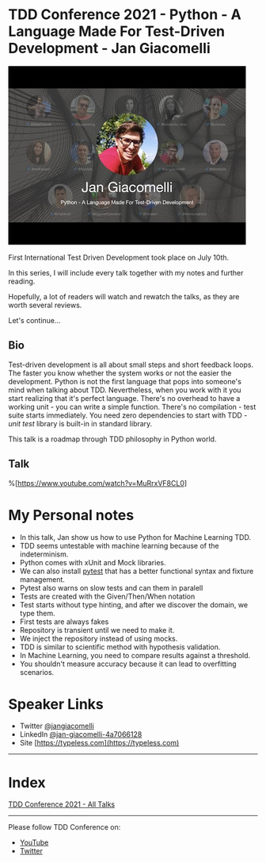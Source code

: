 # TDD Conference 2021 - Python - A Language Made For Test-Driven Development - Jan Giacomelli

![TDD Conference 2021 - Python - A Language Made For Test-Driven Development - Jan Giacomelli](jan.jpg)

First International Test Driven Development took place on July 10th. 

In this series, I will include every talk together with my notes and further reading.

Hopefully, a lot of readers will watch and rewatch the talks, as they are worth several reviews.

Let's continue... 

## Bio 

Test-driven development is all about small steps and short feedback loops. The faster you know whether the system works or not the easier the development. Python is not the first language that pops into someone's mind when talking about TDD. Nevertheless, when you work with it you start realizing that it's perfect language. There's no overhead to have a working unit - you can write a simple function. There's no compilation - test suite starts immediately. You need zero dependencies to start with TDD - *unit test* library is built-in in standard library.

This talk is a roadmap through TDD philosophy in Python world.

## Talk

%[https://www.youtube.com/watch?v=MuRrxVF8CL0]

# My Personal notes

- In this talk, Jan show us how to use Python for Machine Learning TDD.
- TDD seems untestable with machine learning because of the indeterminism.
- Python comes with xUnit and Mock libraries.
- We can also install [pytest](https://docs.pytest.org/) that has a better functional syntax and fixture management.
- Pytest also warns on slow tests and can them in paralell
- Tests are created with the Given/Then/When notation
- Test starts without type hinting, and after we discover the domain, we type them.
- First tests are always fakes
- Repository is transient until we need to make it.
- We inject the repository instead of using mocks.
- TDD is similar to scientific method with hypothesis validation.
- In Machine Learning, you need to compare results against a threshold.
- You shouldn't measure accuracy because it can lead to overfitting scenarios.

# Speaker Links

- Twitter [@jangiacomelli](https://twitter.com/jangiacomelli) 
- LinkedIn [@jan-giacomelli-4a7066128](https://www.linkedin.com/in/jan-giacomelli-4a7066128/) 
- Site [https://typeless.com](https://typeless.com) 

* * *

# Index

[TDD Conference 2021 - All Talks](../../TDD%20Conference%202021/TDD%20Conference%202021%20-%20All%20Talks/readme.md)

* * *

Please follow TDD Conference on:

- [YouTube](https://www.youtube.com/channel/UCKn-DadPoyYssfAOMk1LSew)
- [Twitter](https://twitter.com/tddconf)
